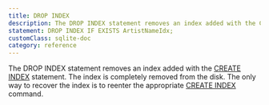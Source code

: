 ```yaml
---
title: DROP INDEX
description: The DROP INDEX statement removes an index added with the CREATE INDEX statement.
statement: DROP INDEX IF EXISTS ArtistNameIdx;
customClass: sqlite-doc
category: reference
---
```


<!-- do-not-touch-svg-import: 'dropindex.svg' -->

The DROP INDEX statement removes an index added with the [CREATE
INDEX](lang_createindex) statement. The index is completely removed from
the disk. The only way to recover the index is to reenter the
appropriate [CREATE INDEX](lang_createindex) command.
